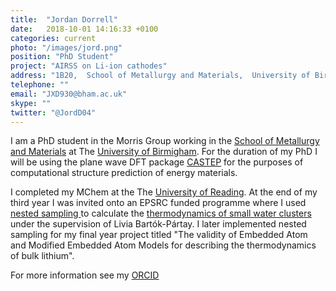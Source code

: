 ```yaml
---
title:  "Jordan Dorrell"
date:   2018-10-01 14:16:33 +0100
categories: current
photo: "/images/jord.png"
position: "PhD Student"
project: "AIRSS on Li-ion cathodes"
address: "1B20,  School of Metallurgy and Materials,  University of Birmingham  Edgbaston  Birmingham  B15 2TT  UK"
telephone: ""
email: "JXD930@bham.ac.uk"
skype: ""
twitter: "@JordD04"
---
```

I am a PhD student in the Morris Group working in the <a href="https://www.birmingham.ac.uk/research/activity/metallurgy-materials/index.aspx">School of Metallurgy and Materials</a> at The <a href="https://www.birmingham.ac.uk/index.aspx">University of Birmigham</a>. For the duration of my PhD I will be using the plane wave DFT package <a href="http://www.castep.org/">CASTEP</a> for the purposes of computational structure prediction of energy materials.

I completed my MChem at the The <a href="http://www.reading.ac.uk/">University of Reading</a>. At the end of my third year I was invited onto an EPSRC funded programme where I used <a href="http://libatoms.github.io/pymatnest/"> nested sampling </a> to calculate the <a href="https://pubs.rsc.org/en/content/articlelanding/2019/CP/C9CP00474B#!divAbstract">thermodynamics of small water clusters</a> under the supervision of Livia Bart&oacute;k-P&aacute;rtay. I later implemented nested sampling for my final year project titled "The validity of Embedded Atom and Modified Embedded Atom Models for describing the thermodynamics of bulk lithium". 

For more information see my [ORCID](http://orcid.org/0000-0003-0043-0222)
